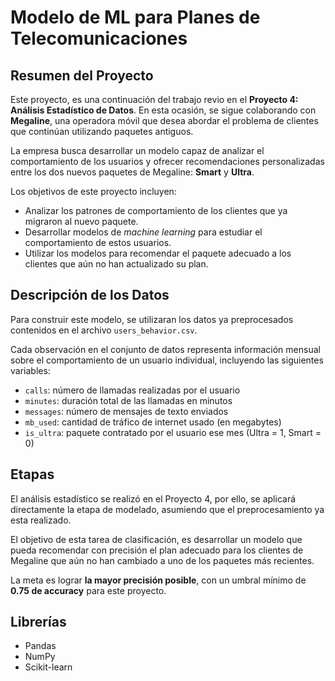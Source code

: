 # Modelo de ML para Planes de Telecomunicaciones

## Resumen del Proyecto

Este proyecto, es una continuación del trabajo revio en el **Proyecto 4: Análisis Estadístico de Datos**. En esta ocasión, se sigue colaborando con **Megaline**, una operadora móvil que desea abordar el problema de clientes que continúan utilizando paquetes antiguos.

La empresa busca desarrollar un modelo capaz de analizar el comportamiento de los usuarios y ofrecer recomendaciones personalizadas entre los dos nuevos paquetes de Megaline: **Smart** y **Ultra**.

Los objetivos de este proyecto incluyen:

- Analizar los patrones de comportamiento de los clientes que ya migraron al nuevo paquete.  
- Desarrollar modelos de *machine learning* para estudiar el comportamiento de estos usuarios.  
- Utilizar los modelos para recomendar el paquete adecuado a los clientes que aún no han actualizado su plan.

## Descripción de los Datos

Para construir este modelo, se utilizaran los datos ya preprocesados contenidos en el archivo `users_behavior.csv`.

Cada observación en el conjunto de datos representa información mensual sobre el comportamiento de un usuario individual, incluyendo las siguientes variables:

- `calls`: número de llamadas realizadas por el usuario  
- `minutes`: duración total de las llamadas en minutos  
- `messages`: número de mensajes de texto enviados  
- `mb_used`: cantidad de tráfico de internet usado (en megabytes)  
- `is_ultra`: paquete contratado por el usuario ese mes (Ultra = 1, Smart = 0)

## Etapas

El análisis estadístico se realizó en el Proyecto 4, por ello, se aplicará directamente la etapa de modelado, asumiendo que el preprocesamiento ya esta realizado.

El objetivo de esta tarea de clasificación, es desarrollar un modelo que pueda recomendar con precisión el plan adecuado para los clientes de Megaline que aún no han cambiado a uno de los paquetes más recientes.

La meta es lograr **la mayor precisión posible**, con un umbral mínimo de **0.75 de accuracy** para este proyecto.

## Librerías

- Pandas  
- NumPy
- Scikit-learn